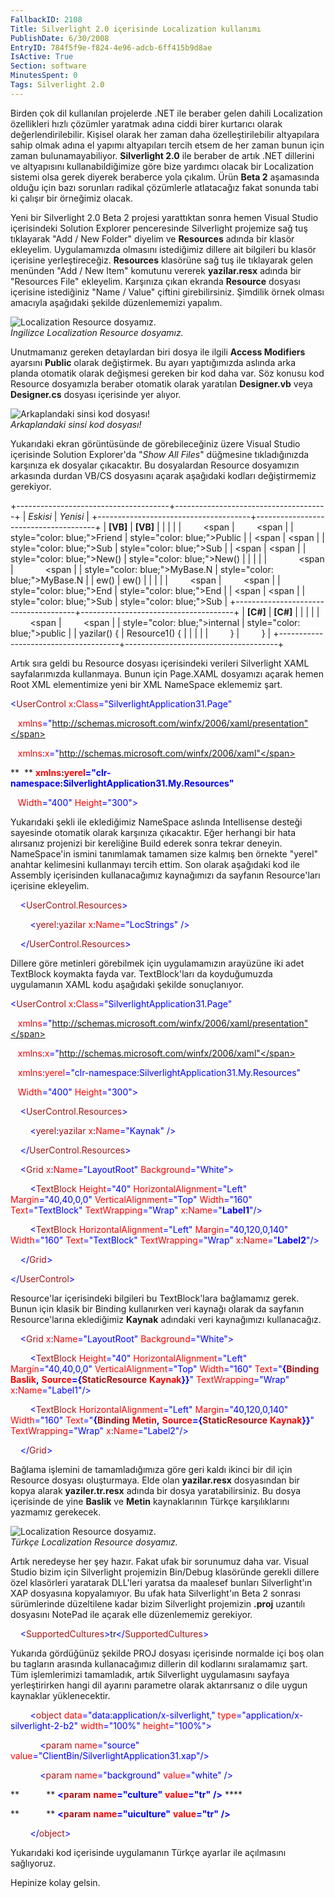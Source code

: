 ```yaml
---
FallbackID: 2108
Title: Silverlight 2.0 içerisinde Localization kullanımı
PublishDate: 6/30/2008
EntryID: 784f5f9e-f824-4e96-adcb-6ff415b9d8ae
IsActive: True
Section: software
MinutesSpent: 0
Tags: Silverlight 2.0
---
```

Birden çok dil kullanılan projelerde .NET ile beraber gelen dahili
Localization özellikleri hızlı çözümler yaratmak adına ciddi birer
kurtarıcı olarak değerlendirilebilir. Kişisel olarak her zaman daha
özelleştirilebilir altyapılara sahip olmak adına el yapımı altyapıları
tercih etsem de her zaman bunun için zaman bulunamayabiliyor.
**Silverlight 2.0** ile beraber de artık .NET dillerini ve altyapısını
kullanabildiğimize göre bize yardımcı olacak bir Localization sistemi
olsa gerek diyerek beraberce yola çıkalım. Ürün **Beta 2** aşamasında
olduğu için bazı sorunları radikal çözümlerle atlatacağız fakat sonunda
tabi ki çalışır bir örneğimiz olacak.

Yeni bir Silverlight 2.0 Beta 2 projesi yarattıktan sonra hemen Visual
Studio içerisindeki Solution Explorer penceresinde Silverlight projemize
sağ tuş tıklayarak "Add / New Folder" diyelim ve **Resources** adında
bir klasör ekleyelim. Uygulamamızda olmasını istediğimiz dillere ait
bilgileri bu klasör içerisine yerleştireceğiz. **Resources** klasörüne
sağ tuş ile tıklayarak gelen menünden "Add / New Item" komutunu vererek
**yazilar.resx** adında bir "Resources File" ekleyelim. Karşınıza çıkan
ekranda **Resource** dosyası içerisine istediğiniz "Name / Value"
çiftini girebilirsiniz. Şimdilik örnek olması amacıyla aşağıdaki şekilde
düzenlememizi yapalım.

![Localization Resource
dosyamız.](http://cdn.daron.yondem.com/assets/2108/29062008_3.png)\
 *İngilizce Localization Resource dosyamız.*

Unutmamanız gereken detaylardan biri dosya ile ilgili **Access
Modifiers** ayarsını **Public** olarak değiştirmek. Bu ayarı
yaptığımızda aslında arka planda otomatik olarak değişmesi gereken bir
kod daha var. Söz konusu kod Resource dosyamızla beraber otomatik olarak
yaratılan **Designer.vb** veya **Designer.cs** dosyası içerisinde yer
alıyor.

![Arkaplandaki sinsi kod
dosyası!](http://cdn.daron.yondem.com/assets/2108/29062008_2.png)\
*Arkaplandaki sinsi kod dosyası!*

Yukarıdaki ekran görüntüsünde de görebileceğiniz üzere Visual Studio
içerisinde Solution Explorer'da "*Show All Files*" düğmesine
tıkladığınızda karşınıza ek dosyalar çıkacaktır. Bu dosyalardan Resource
dosyamızın arkasında durdan VB/CS dosyasını açarak aşağıdaki kodları
değiştirmemiz gerekiyor.

+--------------------------------------+--------------------------------------+
| *Eskisi*                             | *Yenisi*                             |
+--------------------------------------+--------------------------------------+
| **[VB]**                             | **[VB]**                             |
|                                      |                                      |
|         <span                        |         <span                        |
| style="color: blue;">Friend</span>   | style="color: blue;">Public</span>   |
| <span                                | <span                                |
| style="color: blue;">Sub</span>      | style="color: blue;">Sub</span>      |
| <span                                | <span                                |
| style="color: blue;">New</span>()    | style="color: blue;">New</span>()    |
|                                      |                                      |
|             <span                    |             <span                    |
| style="color: blue;">MyBase</span>.N | style="color: blue;">MyBase</span>.N |
| ew()                                 | ew()                                 |
|                                      |                                      |
|         <span                        |         <span                        |
| style="color: blue;">End</span>      | style="color: blue;">End</span>      |
| <span                                | <span                                |
| style="color: blue;">Sub</span>      | style="color: blue;">Sub</span>      |
+--------------------------------------+--------------------------------------+
| **[C\#]**                            | **[C\#]**                            |
|                                      |                                      |
|         <span                        |         <span                        |
| style="color: blue;">internal</span> | style="color: blue;">public</span>   |
| yazilar() {                          | Resource1() {                        |
|                                      |                                      |
|         }                            |         }                            |
+--------------------------------------+--------------------------------------+

Artık sıra geldi bu Resource dosyası içerisindeki verileri Silverlight
XAML sayfalarımızda kullanmaya. Bunun için Page.XAML dosyamızı açarak
hemen Root XML elementimize yeni bir XML NameSpace eklememiz şart.

<span style="color: blue;">\<</span><span
style="color: #a31515;">UserControl</span><span style="color: red;">
x</span><span style="color: blue;">:</span><span
style="color: red;">Class</span><span
style="color: blue;">="SilverlightApplication31.Page"</span>

   <span style="color: red;"> xmlns</span><span
style="color: blue;">="http://schemas.microsoft.com/winfx/2006/xaml/presentation"</span>

   <span style="color: red;"> xmlns</span><span
style="color: blue;">:</span><span style="color: red;">x</span><span
style="color: blue;">="http://schemas.microsoft.com/winfx/2006/xaml"</span>

**  ** <span style="color: red;"> **xmlns**</span>**:<span
style="color: red;">yerel</span><span
style="color: blue;">="clr-namespace:SilverlightApplication31.My.Resources"</span>**

   <span style="color: red;"> Width</span><span
style="color: blue;">="400"</span><span style="color: red;">
Height</span><span style="color: blue;">="300"\></span>

Yukarıdaki şekli ile eklediğimiz NameSpace aslında Intellisense desteği
sayesinde otomatik olarak karşınıza çıkacaktır. Eğer herhangi bir hata
alırsanız projenizi bir kereliğine Build ederek sonra tekrar deneyin.
NameSpace'in ismini tanımlamak tamamen size kalmış ben örnekte "yerel"
anahtar kelimesini kullanmayı tercih ettim. Son olarak aşağıdaki kod ile
Assembly içerisinden kullanacağımız kaynağımızı da sayfanın
Resource'ları içerisine ekleyelim.

<span style="color: #a31515;">    </span><span
style="color: blue;">\<</span><span
style="color: #a31515;">UserControl.Resources</span><span
style="color: blue;">\></span>

<span style="color: #a31515;">        </span><span
style="color: blue;">\<</span><span
style="color: #a31515;">yerel</span><span
style="color: blue;">:</span><span
style="color: #a31515;">yazilar</span><span style="color: red;">
x</span><span style="color: blue;">:</span><span
style="color: red;">Name</span><span style="color: blue;">="LocStrings"
/\></span>

<span style="color: #a31515;">    </span><span
style="color: blue;">\</</span><span
style="color: #a31515;">UserControl.Resources</span><span
style="color: blue;">\></span>

Dillere göre metinleri görebilmek için uygulamamızın arayüzüne iki adet
TextBlock koymakta fayda var. TextBlock'ları da koyduğumuzda uygulamanın
XAML kodu aşağıdaki şekilde sonuçlanıyor.

<span style="color: blue;">\<</span><span
style="color: #a31515;">UserControl</span><span style="color: red;">
x</span><span style="color: blue;">:</span><span
style="color: red;">Class</span><span
style="color: blue;">="SilverlightApplication31.Page"</span>

   <span style="color: red;"> xmlns</span><span
style="color: blue;">="http://schemas.microsoft.com/winfx/2006/xaml/presentation"</span>

   <span style="color: red;"> xmlns</span><span
style="color: blue;">:</span><span style="color: red;">x</span><span
style="color: blue;">="http://schemas.microsoft.com/winfx/2006/xaml"</span>

   <span style="color: red;"> xmlns</span><span
style="color: blue;">:</span><span style="color: red;">yerel</span><span
style="color: blue;">="clr-namespace:SilverlightApplication31.My.Resources"</span>

   <span style="color: red;"> Width</span><span
style="color: blue;">="400"</span><span style="color: red;">
Height</span><span style="color: blue;">="300"\></span>

<span style="color: #a31515;">    </span><span
style="color: blue;">\<</span><span
style="color: #a31515;">UserControl.Resources</span><span
style="color: blue;">\></span>

<span style="color: #a31515;">        </span><span
style="color: blue;">\<</span><span
style="color: #a31515;">yerel</span><span
style="color: blue;">:</span><span
style="color: #a31515;">yazilar</span><span style="color: red;">
x</span><span style="color: blue;">:</span><span
style="color: red;">Name</span><span style="color: blue;">="Kaynak"
/\></span>

<span style="color: #a31515;">    </span><span
style="color: blue;">\</</span><span
style="color: #a31515;">UserControl.Resources</span><span
style="color: blue;">\></span>

<span style="color: #a31515;">    </span><span
style="color: blue;">\<</span><span
style="color: #a31515;">Grid</span><span style="color: red;">
x</span><span style="color: blue;">:</span><span
style="color: red;">Name</span><span
style="color: blue;">="LayoutRoot"</span><span style="color: red;">
Background</span><span style="color: blue;">="White"\></span>

<span style="color: #a31515;">        </span><span
style="color: blue;">\<</span><span
style="color: #a31515;">TextBlock</span><span style="color: red;">
Height</span><span style="color: blue;">="40"</span><span
style="color: red;"> HorizontalAlignment</span><span
style="color: blue;">="Left"</span><span style="color: red;">
Margin</span><span style="color: blue;">="40,40,0,0"</span><span
style="color: red;"> VerticalAlignment</span><span
style="color: blue;">="Top"</span><span style="color: red;">
Width</span><span style="color: blue;">="160"</span><span
style="color: red;"> Text</span><span
style="color: blue;">="TextBlock"</span><span style="color: red;">
TextWrapping</span><span style="color: blue;">="Wrap"</span><span
style="color: red;"> x</span><span style="color: blue;">:</span><span
style="color: red;">Name</span><span
style="color: blue;">="**Label1**"/\></span>

<span style="color: #a31515;">        </span><span
style="color: blue;">\<</span><span
style="color: #a31515;">TextBlock</span><span style="color: red;">
HorizontalAlignment</span><span style="color: blue;">="Left"</span><span
style="color: red;"> Margin</span><span
style="color: blue;">="40,120,0,140"</span><span style="color: red;">
Width</span><span style="color: blue;">="160"</span><span
style="color: red;"> Text</span><span
style="color: blue;">="TextBlock"</span><span style="color: red;">
TextWrapping</span><span style="color: blue;">="Wrap"</span><span
style="color: red;"> x</span><span style="color: blue;">:</span><span
style="color: red;">Name</span><span
style="color: blue;">="**Label2**"/\></span>

<span style="color: #a31515;">    </span><span
style="color: blue;">\</</span><span
style="color: #a31515;">Grid</span><span style="color: blue;">\></span>

<span style="color: blue;">\</</span><span
style="color: #a31515;">UserControl</span><span
style="color: blue;">\></span>

Resource'lar içerisindeki bilgileri bu TextBlock'lara bağlamamız gerek.
Bunun için klasik bir Binding kullanırken veri kaynağı olarak da
sayfanın Resource'larına eklediğimiz **Kaynak** adındaki veri
kaynağımızı kullanacağız.

<span style="color: #a31515;">    </span><span
style="color: blue;">\<</span><span
style="color: #a31515;">Grid</span><span style="color: red;">
x</span><span style="color: blue;">:</span><span
style="color: red;">Name</span><span
style="color: blue;">="LayoutRoot"</span><span style="color: red;">
Background</span><span style="color: blue;">="White"\></span>

<span style="color: #a31515;">        </span><span
style="color: blue;">\<</span><span
style="color: #a31515;">TextBlock</span><span style="color: red;">
Height</span><span style="color: blue;">="40"</span><span
style="color: red;"> HorizontalAlignment</span><span
style="color: blue;">="Left"</span><span style="color: red;">
Margin</span><span style="color: blue;">="40,40,0,0"</span><span
style="color: red;"> VerticalAlignment</span><span
style="color: blue;">="Top"</span><span style="color: red;">
Width</span><span style="color: blue;">="160"</span><span
style="color: red;"> Text</span><span
style="color: blue;">="**{**</span><span
style="color: #a31515;">**Binding**</span><span style="color: red;">
**Baslik**</span><span style="color: blue;">**,**</span><span
style="color: red;"> **Source**</span><span
style="color: blue;">**={**</span><span
style="color: #a31515;">**StaticResource**</span><span
style="color: red;"> **Kaynak**</span><span
style="color: blue;">**}}**"</span><span style="color: red;">
TextWrapping</span><span style="color: blue;">="Wrap"</span><span
style="color: red;"> x</span><span style="color: blue;">:</span><span
style="color: red;">Name</span><span
style="color: blue;">="Label1"/\></span>

<span style="color: #a31515;">        </span><span
style="color: blue;">\<</span><span
style="color: #a31515;">TextBlock</span><span style="color: red;">
HorizontalAlignment</span><span style="color: blue;">="Left"</span><span
style="color: red;"> Margin</span><span
style="color: blue;">="40,120,0,140"</span><span style="color: red;">
Width</span><span style="color: blue;">="160"</span><span
style="color: red;"> Text</span><span
style="color: blue;">="**{**</span><span
style="color: #a31515;">**Binding**</span><span style="color: red;">
**Metin**</span><span style="color: blue;">**,**</span><span
style="color: red;"> **Source**</span><span
style="color: blue;">**={**</span><span
style="color: #a31515;">**StaticResource**</span><span
style="color: red;"> **Kaynak**</span><span
style="color: blue;">**}}**"</span><span style="color: red;">
TextWrapping</span><span style="color: blue;">="Wrap"</span><span
style="color: red;"> x</span><span style="color: blue;">:</span><span
style="color: red;">Name</span><span
style="color: blue;">="Label2"/\></span>

<span style="color: #a31515;">    </span><span
style="color: blue;">\</</span><span
style="color: #a31515;">Grid</span><span style="color: blue;">\></span>

Bağlama işlemini de tamamladığımıza göre geri kaldı ikinci bir dil için
Resource dosyası oluşturmaya. Elde olan **yazilar.resx** dosyasından bir
kopya alarak **yaziler.tr.resx** adında bir dosya yaratabilirsiniz. Bu
dosya içerisinde de yine **Baslik** ve **Metin** kaynaklarının Türkçe
karşılıklarını yazmamız gerekecek.

![Localization Resource
dosyamız.](http://cdn.daron.yondem.com/assets/2108/29062008_1.png)\
 *Türkçe Localization Resource dosyamız.*

Artık neredeyse her şey hazır. Fakat ufak bir sorunumuz daha var. Visual
Studio bizim için Silverlight projemizin Bin/Debug klasöründe gerekli
dillere özel klasörleri yaratarak DLL'leri yaratsa da maalesef bunları
Silverlight'ın XAP dosyasına kopyalamıyor. Bu ufak hata Silverlight'ın
Beta 2 sonrası sürümlerinde düzeltilene kadar bizim Silverlight
projemizin **.proj** uzantılı dosyasını NotePad ile açarak elle
düzenlememiz gerekiyor.

<span style="color: blue;">    \<</span><span
style="color: #a31515;">SupportedCultures</span><span
style="color: blue;">\></span>tr<span
style="color: blue;">\</</span><span
style="color: #a31515;">SupportedCultures</span><span
style="color: blue;">\></span>

Yukarıda gördüğünüz şekilde PROJ dosyası içerisinde normalde içi boş
olan bu tagların arasında kullanacağımız dillerin dil kodlarını
sıralamamız şart. Tüm işlemlerimizi tamamladık, artık Silverlight
uygulamasını sayfaya yerleştirirken hangi dil ayarını parametre olarak
aktarırsanız o dile uygun kaynaklar yüklenecektir.

        <span style="color: blue;">\<</span><span
style="color: #a31515;">object</span> <span
style="color: red;">data</span><span
style="color: blue;">="data:application/x-silverlight,"</span> <span
style="color: red;">type</span><span
style="color: blue;">="application/x-silverlight-2-b2"</span> <span
style="color: red;">width</span><span
style="color: blue;">="100%"</span> <span
style="color: red;">height</span><span
style="color: blue;">="100%"\></span>

            <span style="color: blue;">\<</span><span
style="color: #a31515;">param</span> <span
style="color: red;">name</span><span
style="color: blue;">="source"</span> <span
style="color: red;">value</span><span
style="color: blue;">="ClientBin/SilverlightApplication31.xap"/\></span>

            <span style="color: blue;">\<</span><span
style="color: #a31515;">param</span> <span
style="color: red;">name</span><span
style="color: blue;">="background"</span> <span
style="color: red;">value</span><span
style="color: blue;">="white"</span> <span
style="color: blue;">/\></span>

**           ** <span style="color: blue;">**\<**</span><span
style="color: #a31515;">**param**</span> <span style="color: red;">
**name**</span><span style="color: blue;">**="culture"**</span> <span
style="color: red;"> **value**</span><span
style="color: blue;">**="tr"**</span> <span style="color: blue;">
**/\>**</span> ****

**           ** <span style="color: blue;">**\<**</span><span
style="color: #a31515;">**param**</span> <span style="color: red;">
**name**</span><span style="color: blue;">**="uiculture"**</span> <span
style="color: red;"> **value**</span><span
style="color: blue;">**="tr"**</span> <span style="color: blue;">
**/\>**</span>

        <span style="color: blue;">\</</span><span
style="color: #a31515;">object</span><span
style="color: blue;">\></span>

Yukarıdaki kod içerisinde uygulamanın Türkçe ayarlar ile açılmasını
sağlıyoruz.

Hepinize kolay gelsin.


